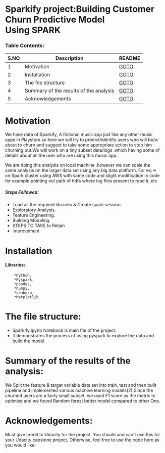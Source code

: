 # Sparkify project:Building Customer Churn Predictive Model Using SPARK


### Table Contents:

|S.NO| Description | README |
|--| ------ | ------ |
|1|Motivation|[GOTO]()|
|2|Installation | [GOTO]()|
|3|The file structure | [GOTO]() |
|4|Summary of the results of the analysis| [GOTO]() |
|5|Acknowledgements | [GOTO]() |

# Motivation

We have data of Sparkify, A fictional music app just like any other music apps in Playstore.so here we will try to predict/identify users who will be/or about to churn and suggest to take some appropriate action to stop him churning out.We will work on a tiny subset data/logs .which having some of details about all the user who are using this music app.

We are doing this analysis on local machine .however we can scale the same analysis on the larger data set using any big data platform.
For ex:-> on Spark cluster using AWS with same code and slight modification in code for example pointing out path of hdfs where log files present to read it, etc


##### **Steps Followed:**
* Load all the required libraries & Create spark session.
* Exploratory Analysis.
* Feature Engineering.
* Building Modeling.
* STEPS TO TAKE to Retain
* Improvement

# Installation
#### **Libraries:**
		*Python,
		*Pyspark,
		*pandas,
		*numpy,
		*seaborn,
		*Matplotlib
			

# The file structure: 

* Sparkify.ipynb Notebook is main file of the project.
* It demonstrates the process of using pyspark to explore the data and build the model.
	
	
# Summary of the results of the analysis:
We Split the feature & target variable data set into train, test and then built pipeline and implemented various machine learning models(2).Since the churned users are a fairly small subset, we used F1 score as the metric to optimize and we found Random forest better model compared to other One.
	
# Acknowledgements:
Must give credit to Udacity for the project. You should and can't use this for your Udacity capstone project. 
Otherwise, feel free to use the code here as you would like!
